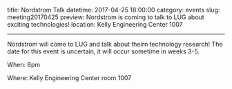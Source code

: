 title: Nordstrom Talk
datetime: 2017-04-25 18:00:00
category: events
slug: meeting20170425
preview: Nordstrom is coming to talk to LUG about exciting technologies!
location: Kelly Engineering Center 1007

---

Nordstrom will come to LUG and talk about theirn technology 
research! The date for this event is uncertain, it will occur 
sometime in weeks 3-5.

When: 6pm

Where: Kelly Engineering Center room 1007
